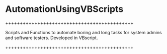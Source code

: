# AutomationUsingVBScripts
++++++++++++++++++++++++++++++++++++++++++++

Scripts and Functions to automate boring and long tasks for system admins and software testers. Developed in VBscript.

++++++++++++++++++++++++++++++++++++++++++++
